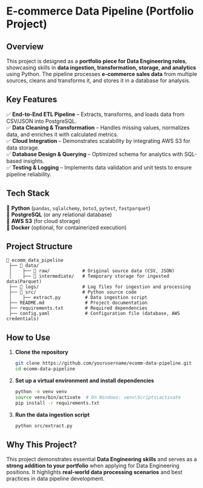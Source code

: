 # **E-commerce Data Pipeline (Portfolio Project)**  

## **Overview**  
This project is designed as a **portfolio piece for Data Engineering roles**, showcasing skills in **data ingestion, transformation, storage, and analytics** using Python. The pipeline processes **e-commerce sales data** from multiple sources, cleans and transforms it, and stores it in a database for analysis.  

## **Key Features**  
✅ **End-to-End ETL Pipeline** – Extracts, transforms, and loads data from CSV/JSON into PostgreSQL.  
✅ **Data Cleaning & Transformation** – Handles missing values, normalizes data, and enriches it with calculated metrics.  
✅ **Cloud Integration** – Demonstrates scalability by integrating AWS S3 for data storage.  
✅ **Database Design & Querying** – Optimized schema for analytics with SQL-based insights.  
✅ **Testing & Logging** – Implements data validation and unit tests to ensure pipeline reliability.  

## **Tech Stack**  
🔹 **Python** (`pandas`, `sqlalchemy`, `boto3`, `pytest`, `fastparquet`)  
🔹 **PostgreSQL** (or any relational database)  
🔹 **AWS S3** (for cloud storage)  
🔹 **Docker** (optional, for containerized execution)  

## **Project Structure**  
```
📂 ecomm_data_pipeline
 ├── 📂 data/
 │    ├── 📂 raw/            # Original source data (CSV, JSON)
 │    ├── 📂 intermediate/   # Temporary storage for ingested data(Parquet)
 ├── 📂 logs/                # Log files for ingestion and processing
 ├── 📂 src/                 # Python source code
 │    ├── extract.py         # Data ingestion script
 ├── README.md               # Project documentation
 ├── requirements.txt        # Required dependencies
 ├── config.yaml             # Configuration file (database, AWS credentials)
```

## **How to Use**  
1. **Clone the repository**  
   ```bash
   git clone https://github.com/yourusername/ecomm-data-pipeline.git
   cd ecomm-data-pipeline
   ```  
2. **Set up a virtual environment and install dependencies**  
   ```bash
   python -m venv venv
   source venv/bin/activate  # On Windows: venv\Scripts\activate
   pip install -r requirements.txt
   ```  
3. **Run the data ingestion script**  
   ```bash
   python src/extract.py
   ```  

## **Why This Project?**  
This project demonstrates essential **Data Engineering skills** and serves as a **strong addition to your portfolio** when applying for Data Engineering positions. It highlights **real-world data processing scenarios** and best practices in data pipeline development.
